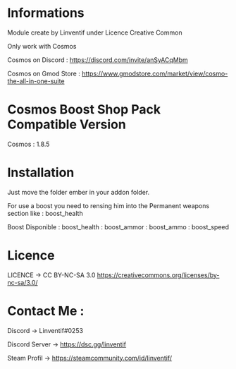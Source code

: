 # Informations

Module create by Linventif under Licence Creative Common 

Only work with Cosmos

Cosmos on Discord : https://discord.com/invite/anSyACqMbm

Cosmos on Gmod Store : https://www.gmodstore.com/market/view/cosmo-the-all-in-one-suite



# Cosmos Boost Shop Pack Compatible Version

Cosmos : 1.8.5



# Installation

Just move the folder ember in your addon folder.

For use a boost you need to rensing him into the Permanent weapons section like : boost_health 

Boost Disponible : boost_health : boost_ammor : boost_ammo : boost_speed



# Licence

LICENCE -> CC BY-NC-SA 3.0
https://creativecommons.org/licenses/by-nc-sa/3.0/



# Contact Me :

Discord -> Linventif#0253

Discord Server -> https://dsc.gg/linventif

Steam Profil -> https://steamcommunity.com/id/linventif/